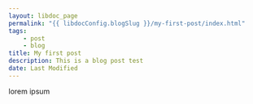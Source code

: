 ```yaml
---
layout: libdoc_page
permalink: "{{ libdocConfig.blogSlug }}/my-first-post/index.html"
tags:
    - post
    - blog
title: My first post
description: This is a blog post test
date: Last Modified
---
```

lorem ipsum